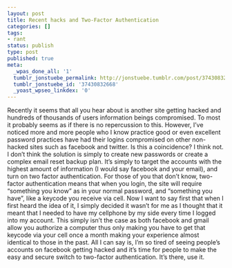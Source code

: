 ```yaml
---
layout: post
title: Recent hacks and Two-Factor Authentication
categories: []
tags:
- rant
status: publish
type: post
published: true
meta:
  _wpas_done_all: '1'
  tumblr_jonstuebe_permalink: http://jonstuebe.tumblr.com/post/37430832668/recent-hacks-and-two-factor-authentication
  tumblr_jonstuebe_id: '37430832668'
  _yoast_wpseo_linkdex: '0'
---
```

Recently it seems that all you hear about is another site getting hacked and hundreds of thousands of users information beings compromised. To most it probably seems as if there is no repercussion to this. However, I’ve noticed more and more people who I know practice good or even excellent password practices have had their logins compromised on other non-hacked sites such as facebook and twitter. Is this a coincidence? I think not. I don’t think the solution is simply to create new passwords or create a complex email reset backup plan. It’s simply to target the accounts with the highest amount of information (I would say facebook and your email), and turn on two factor authentication. For those of you that don’t know, two-factor authentication means that when you login, the site will require “something you know” as in your normal password, and “something you have”, like a keycode you receive via cell. Now I want to say first that when I first heard the idea of it, I simply decided it wasn’t for me as I thought that it meant that I needed to have my cellphone by my side every time I logged into my account. This simply isn’t the case as both facebook and gmail allow you authorize a computer thus only making you have to get that keycode via your cell once a month making your experience almost identical to those in the past. All I can say is, I’m so tired of seeing people’s accounts on facebook getting hacked and it’s time for people to make the easy and secure switch to two-factor authentication. It’s there, use it.